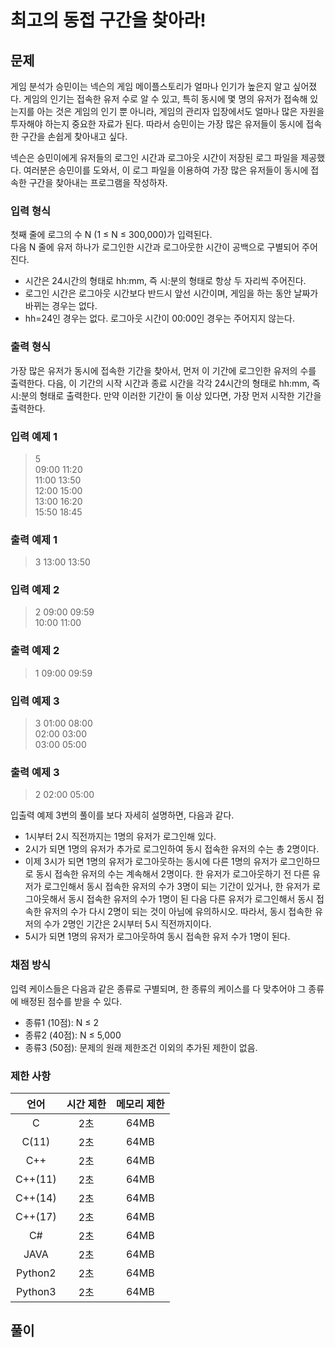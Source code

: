 # 최고의 동접 구간을 찾아라!
## 문제
게임 분석가 승민이는 넥슨의 게임 메이플스토리가 얼마나 인기가 높은지 알고 싶어졌다. 게임의 인기는 접속한 유저 수로 알 수 있고, 특히 동시에 몇 명의 유저가 접속해 있는지를 아는 것은 게임의 인기 뿐 아니라, 게임의 관리자 입장에서도 얼마나 많은 자원을 투자해야 하는지 중요한 자료가 된다. 따라서 승민이는 가장 많은 유저들이 동시에 접속한 구간을 손쉽게 찾아내고 싶다.  

넥슨은 승민이에게 유저들의 로그인 시간과 로그아웃 시간이 저장된 로그 파일을 제공했다. 여러분은 승민이를 도와서, 이 로그 파일을 이용하여 가장 많은 유저들이 동시에 접속한 구간을 찾아내는 프로그램을 작성하자.

### 입력 형식
첫째 줄에 로그의 수 N (1 ≤ N ≤ 300,000)가 입력된다.  
다음 N 줄에 유저 하나가 로그인한 시간과 로그아웃한 시간이 공백으로 구별되어 주어진다.  

* 시간은 24시간의 형태로 hh:mm, 즉 시:분의 형태로 항상 두 자리씩 주어진다.
* 로그인 시간은 로그아웃 시간보다 반드시 앞선 시간이며, 게임을 하는 동안 날짜가 바뀌는 경우는 없다.
* hh=24인 경우는 없다. 로그아웃 시간이 00:00인 경우는 주어지지 않는다.

### 출력 형식
가장 많은 유저가 동시에 접속한 기간을 찾아서, 먼저 이 기간에 로그인한 유저의 수를 출력한다. 다음, 이 기간의 시작 시간과 종료 시간을 각각 24시간의 형태로 hh:mm, 즉 시:분의 형태로 출력한다. 만약 이러한 기간이 둘 이상 있다면, 가장 먼저 시작한 기간을 출력한다.

### 입력 예제 1
> 5  
> 09:00 11:20  
> 11:00 13:50  
> 12:00 15:00  
> 13:00 16:20  
> 15:50 18:45  

### 출력 예제 1
> 3
> 13:00 13:50  

### 입력 예제 2
> 2
> 09:00 09:59  
> 10:00 11:00  
### 출력 예제 2
> 1
> 09:00 09:59  

### 입력 예제 3
> 3
> 01:00 08:00  
> 02:00 03:00  
> 03:00 05:00  

### 출력 예제 3
> 2
> 02:00 05:00  

입출력 예제 3번의 풀이를 보다 자세히 설명하면, 다음과 같다.  

* 1시부터 2시 직전까지는 1명의 유저가 로그인해 있다.
* 2시가 되면 1명의 유저가 추가로 로그인하여 동시 접속한 유저의 수는 총 2명이다.
* 이제 3시가 되면 1명의 유저가 로그아웃하는 동시에 다른 1명의 유저가 로그인하므로 동시 접속한 유저의 수는 계속해서 2명이다. 한 유저가 로그아웃하기 전 다른 유저가 로그인해서 동시 접속한 유저의 수가 3명이 되는 기간이 있거나, 한 유저가 로그아웃해서 동시 접속한 유저의 수가 1명이 된 다음 다른 유저가 로그인해서 동시 접속한 유저의 수가 다시 2명이 되는 것이 아님에 유의하시오. 따라서, 동시 접속한 유저의 수가 2명인 기간은 2시부터 5시 직전까지이다.
* 5시가 되면 1명의 유저가 로그아웃하여 동시 접속한 유저 수가 1명이 된다.

### 채점 방식
입력 케이스들은 다음과 같은 종류로 구별되며, 한 종류의 케이스를 다 맞추어야 그 종류에 배정된 점수를 받을 수 있다.
* 종류1 (10점): N ≤ 2
* 종류2 (40점): N ≤ 5,000
* 종류3 (50점): 문제의 원래 제한조건 이외의 추가된 제한이 없음.

### 제한 사항
|     언어     |  시간 제한   | 메모리 제한  |
|:------------:|:------------:|:------------:|
|       C      |      2초     |     64MB     |
|     C(11)    |      2초     |     64MB     |
|      C++     |      2초     |     64MB     |
|    C++(11)   |      2초     |     64MB     |
|    C++(14)   |      2초     |     64MB     |
|    C++(17)   |      2초     |     64MB     |
|      C#      |      2초     |     64MB     |
|     JAVA     |      2초     |     64MB     |
|    Python2   |      2초     |     64MB     |
|    Python3   |      2초     |     64MB     |

## 풀이
